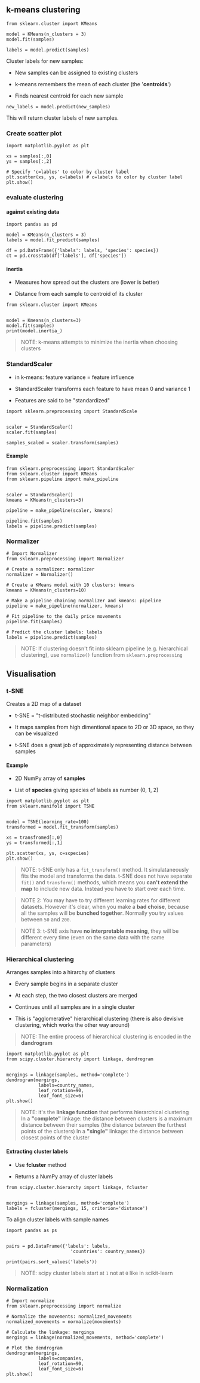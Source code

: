 ## k-means clustering

```
from sklearn.cluster import KMeans

model = KMeans(n_clusters = 3)
model.fit(samples)

labels = model.predict(samples)
```

Cluster labels for new samples:

* New samples can be assigned to existing clusters

* k-means remembers the mean of each cluster (the '**centroids**')

* Finds nearest centroid for each new sample

`new_labels = model.predict(new_samples)`

This will return cluster labels of new samples.

### Create scatter plot

```
import matplotlib.pyplot as plt

xs = samples[:,0]
ys = samples[:,2]

# Specify 'c=lables' to color by cluster label
plt.scatter(xs, ys, c=labels) # c=labels to color by cluster label
plt.show()
```
### evaluate clustering

#### against existing data

```
import pandas as pd

model = KMeans(n_clusters = 3)
labels = model.fit_predict(samples)

df = pd.DataFrame({'labels': labels, 'species': species})
ct = pd.crosstab(df['labels'], df['species'])
```

#### inertia 

* Measures how spread out the clusters are (lower is better)

* Distance from each sample to centroid of its cluster

```
from sklearn.cluster import KMeans


model = Kmeans(n_clusters=3)
model.fit(samples)
print(model.inertia_)
```

> NOTE: k-means attempts to minimize the inertia when choosing clusters

### StandardScaler

* in k-means: feature variance = feature influence

* StandardScaler transforms each feature to have mean 0 and variance 1

* Features are said to be "standardized"

```
import sklearn.preprocessing import StandardScale


scaler = StandardScaler()
scaler.fit(samples)

samples_scaled = scaler.transform(samples)
```

#### Example

```
from sklearn.preprocessing import StandardScaler
from sklearn.cluster import KMeans
from sklearn.pipeline import make_pipeline


scaler = StandardScaler()
kmeans = KMeans(n_clusters=3)

pipeline = make_pipeline(scaler, kmeans)

pipeline.fit(samples)
labels = pipeline.predict(samples)
```

### Normalizer

```
# Import Normalizer
from sklearn.preprocessing import Normalizer

# Create a normalizer: normalizer
normalizer = Normalizer()

# Create a KMeans model with 10 clusters: kmeans
kmeans = KMeans(n_clusters=10)

# Make a pipeline chaining normalizer and kmeans: pipeline
pipeline = make_pipeline(normalizer, kmeans)

# Fit pipeline to the daily price movements
pipeline.fit(samples)

# Predict the cluster labels: labels
labels = pipeline.predict(samples)
```
> NOTE: If clustering doesn't fit into sklearn pipeline (e.g. hierarchical clustering), use `normalize()` function from `sklearn.preprocessing`

## Visualisation

### t-SNE

Creates a 2D map of a dataset

* t-SNE = "t-distributed stochastic neighbor embedding"

* It maps samples from high dimentional space to 2D or 3D space, so they can be visualized

* t-SNE does a great job of approximately representing distance between samples

#### Example

* 2D NumPy array of **samples**

* List of **species** giving species of labels as number (0, 1, 2)

```
import matplotlib.pyplot as plt
from sklearn.manifold import TSNE


model = TSNE(learning_rate=100)
transformed = model.fit_transform(samples)

xs = transfromed[:,0]
ys = transformed[:,1]

plt.scatter(xs, ys, c=scpecies)
plt.show()
```

> NOTE: t-SNE only has a `fit_transform()` method. It simulataneously fits the model and transforms the data.
> t-SNE does not have separate `fit()` and `transform()` methods, which means you **can't extend the map** to include new data.
> Instead you have to start over each time.

> NOTE 2: You may have to try different learning rates for different datasets.
> However it's clear, when you make a **bad choise**, because all the samples will be **bunched together**.
> Normally you try values between `50` and `200`.

> NOTE 3: t-SNE axis have **no interpretable meaning**, they will be different every time (even on the same data with the same parameters)

### Hierarchical clustering

Arranges samples into a hirarchy of clusters

* Every sample begins in a separate cluster

* At each step, the two closest clusters are merged

* Continues until all samples are in a single cluster

* This is "agglomerative" hierarchical clustering (there is also devisive clustering, which works the other way around)

> NOTE: The entire process of hierarchical clustering is encoded in the **dandrogram**

```
import matplotlib.pyplot as plt
from scipy.cluster.hierarchy import linkage, dendrogram


mergings = linkage(samples, method='complete')
dendrogram(mergings,
            labels=country_names,
            leaf_rotation=90,
            leaf_font_size=6)
plt.show()
```
> NOTE: it's the **linkage function** that performs hierarchical clustering
> In a **"complete"** linkage: the distance between clusters is a maximum distance between their samples (the distance between the furthest points of the clusters)
> In a **"single"** linkage: the distance between closest points of the cluster

#### Extracting cluster labels

* Use **fcluster** method

* Returns a NumPy array of cluster labels

```
from scipy.cluster.hierarchy import linkage, fcluster


mergings = linkage(samples, method='complete')
labels = fcluster(mergings, 15, criterion='distance')
```

To align cluster labels with sample names

```
import pandas as ps


pairs = pd.DataFrame({'labels': labels,
                        'countries': country_names})

print(pairs.sort_values('labels'))
```
> NOTE: scipy cluster labels start at `1` not at `0` like in scikit-learn

### Normalization

```
# Import normalize
from sklearn.preprocessing import normalize

# Normalize the movements: normalized_movements
normalized_movements = normalize(movements)

# Calculate the linkage: mergings
mergings = linkage(normalized_movements, method='complete')

# Plot the dendrogram
dendrogram(mergings,
            labels=companies,
            leaf_rotation=90,
            leaf_font_size=6)
plt.show()
```
